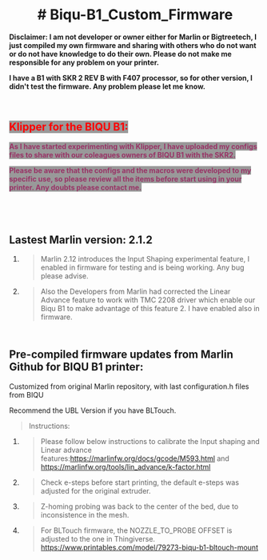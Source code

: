 <h1 style="text-align: center;"><strong># Biqu-B1_Custom_Firmware</strong></h1>
<p><strong>Disclaimer: I am not developer or owner either for Marlin or Bigtreetech, I just compiled my own firmware and sharing with others who do not want or do not have knowledge to do their own. Please do not make me responsible for any problem on your printer.<br /></strong></p>
<p><strong>I have a B1 with SKR 2 REV B with F407 processor, so for other version, I didn't test the firmware. Any problem please let me know.</strong></p>
<p>&nbsp;</p>
<h2><span style="color: #ff0000; background-color: #999999;">Klipper for the BIQU B1:</span></h2>
<p><span style="color: #993366; background-color: #999999;"><strong>As I have started experimenting with Klipper, I have uploaded my configs files to share with our coleagues owners of BIQU B1 with the SKR2.</strong></span></p>
<p><span style="color: #993366; background-color: #999999;"><strong>Please be aware that the configs and the macros were developed to my specific use, so please review all the items before start using in your printer. Any doubts please contact me.</strong></span></p>
<h2>&nbsp;</h2>
<h2>Lastest Marlin version: 2.1.2</h2>
<ol>
<li>
<blockquote>Marlin 2.12 introduces the Input Shaping experimental feature, I enabled in firmware for testing and is being working. Any bug please advise.</blockquote>
</li>
<li>
<blockquote>Also the Developers from Marlin had corrected the Linear Advance feature to work with TMC 2208 driver which enable our Biqu B1 to make advantage of this feature 2. I have enabled also in firmware.</blockquote>
</li>
</ol>
<h2><br />Pre-compiled firmware updates from Marlin Github for BIQU B1 printer:</h2>
<p>Customized from original Marlin repository, with last configuration.h files from BIQU</p>
<p>Recommend the UBL Version if you have BLTouch.</p>
<blockquote>
<p>Instructions:</p>
</blockquote>
<ol>
<li>
<blockquote>Please follow below instructions to calibrate the Input shaping and Linear advance features:<a href="https://marlinfw.org/docs/gcode/M593.html">https://marlinfw.org/docs/gcode/M593.html</a> and <a href="https://marlinfw.org/tools/lin_advance/k-factor.html">https://marlinfw.org/tools/lin_advance/k-factor.html</a></blockquote>
</li>
<li>
<blockquote>Check e-steps before start printing, the default e-steps was adjusted for the original extruder.</blockquote>
</li>
<li>
<blockquote>Z-homing probing was back to the center of the bed, due to inconsistence in the mesh.</blockquote>
</li>
<li>
<blockquote>For BLTouch firmware, the NOZZLE_TO_PROBE OFFSET is adjusted to the one in Thingiverse. <a title="THIS THING" href="https://www.printables.com/model/79273-biqu-b1-bltouch-mount">https://www.printables.com/model/79273-biqu-b1-bltouch-mount</a></blockquote>
</li>
</ol>
